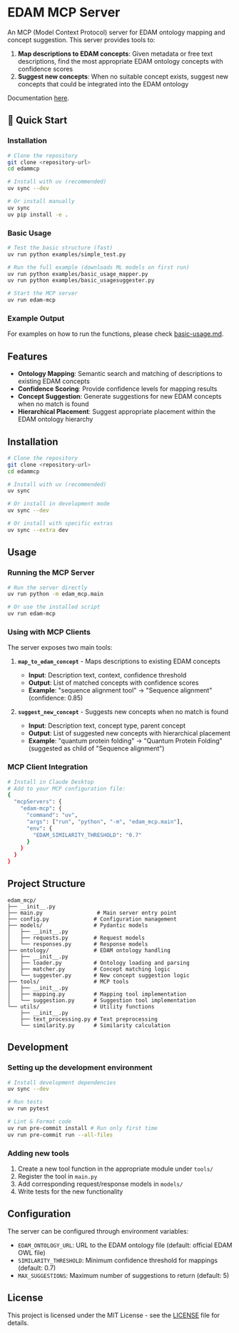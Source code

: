 # EDAM MCP Server

An MCP (Model Context Protocol) server for EDAM ontology mapping and concept suggestion. This server provides tools to:

1. **Map descriptions to EDAM concepts**: Given metadata or free text descriptions, find the most appropriate EDAM ontology concepts with confidence scores
2. **Suggest new concepts**: When no suitable concept exists, suggest new concepts that could be integrated into the EDAM ontology

Documentation [here](https://edamontology.github.io/edammcp/).

## 🚀 Quick Start

### Installation

```bash
# Clone the repository
git clone <repository-url>
cd edammcp

# Install with uv (recommended)
uv sync --dev

# Or install manually
uv sync
uv pip install -e .
```

### Basic Usage

```bash
# Test the basic structure (fast)
uv run python examples/simple_test.py

# Run the full example (downloads ML models on first run)
uv run python examples/basic_usage_mapper.py
uv run python examples/basic_usagesuggester.py

# Start the MCP server
uv run edam-mcp
```

### Example Output

For examples on how to run the functions, please check [basic-usage.md](/docs/examples/basic-usage.md).

## Features

- **Ontology Mapping**: Semantic search and matching of descriptions to existing EDAM concepts
- **Confidence Scoring**: Provide confidence levels for mapping results
- **Concept Suggestion**: Generate suggestions for new EDAM concepts when no match is found
- **Hierarchical Placement**: Suggest appropriate placement within the EDAM ontology hierarchy

## Installation

```bash
# Clone the repository
git clone <repository-url>
cd edammcp

# Install with uv (recommended)
uv sync

# Or install in development mode
uv sync --dev

# Or install with specific extras
uv sync --extra dev
```

## Usage

### Running the MCP Server

```bash
# Run the server directly
uv run python -m edam_mcp.main

# Or use the installed script
uv run edam-mcp
```

### Using with MCP Clients

The server exposes two main tools:

1. **`map_to_edam_concept`** - Maps descriptions to existing EDAM concepts
   - **Input**: Description text, context, confidence threshold
   - **Output**: List of matched concepts with confidence scores
   - **Example**: "sequence alignment tool" → "Sequence alignment" (confidence: 0.85)

2. **`suggest_new_concept`** - Suggests new concepts when no match is found
   - **Input**: Description text, concept type, parent concept
   - **Output**: List of suggested new concepts with hierarchical placement
   - **Example**: "quantum protein folding" → "Quantum Protein Folding" (suggested as child of "Sequence alignment")

### MCP Client Integration

```bash
# Install in Claude Desktop
# Add to your MCP configuration file:
{
  "mcpServers": {
    "edam-mcp": {
      "command": "uv",
      "args": ["run", "python", "-m", "edam_mcp.main"],
      "env": {
        "EDAM_SIMILARITY_THRESHOLD": "0.7"
      }
    }
  }
}
```

## Project Structure

```
edam_mcp/
├── __init__.py
├── main.py                 # Main server entry point
├── config.py              # Configuration management
├── models/                # Pydantic models
│   ├── __init__.py
│   ├── requests.py        # Request models
│   └── responses.py       # Response models
├── ontology/              # EDAM ontology handling
│   ├── __init__.py
│   ├── loader.py          # Ontology loading and parsing
│   ├── matcher.py         # Concept matching logic
│   └── suggester.py       # New concept suggestion logic
├── tools/                 # MCP tools
│   ├── __init__.py
│   ├── mapping.py         # Mapping tool implementation
│   └── suggestion.py      # Suggestion tool implementation
└── utils/                 # Utility functions
    ├── __init__.py
    ├── text_processing.py # Text preprocessing
    └── similarity.py      # Similarity calculation
```

## Development

### Setting up the development environment

```bash
# Install development dependencies
uv sync --dev

# Run tests
uv run pytest

# Lint & Format code
uv run pre-commit install # Run only first time
uv run pre-commit run --all-files
```

### Adding new tools

1. Create a new tool function in the appropriate module under `tools/`
2. Register the tool in `main.py`
3. Add corresponding request/response models in `models/`
4. Write tests for the new functionality

## Configuration

The server can be configured through environment variables:

- `EDAM_ONTOLOGY_URL`: URL to the EDAM ontology file (default: official EDAM OWL file)
- `SIMILARITY_THRESHOLD`: Minimum confidence threshold for mappings (default: 0.7)
- `MAX_SUGGESTIONS`: Maximum number of suggestions to return (default: 5)

## License

This project is licensed under the MIT License - see the [LICENSE](LICENSE) file for details.
